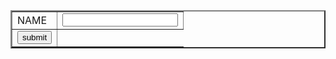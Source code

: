  <html>
 <head>
 <title>registration page</title>
 </head>
 <form id=registration method="post">
 <body>
 <table border="2px">
 <tr><td>NAME</td>
 <td><input type="text" name="fname" id="input" required></td>
 </tr>
 <tr>
 <td><input type="submit" value="submit" name="button"></td>
 </tr>
 </table>
 </body>
 </form>
 </html>

